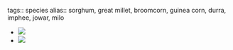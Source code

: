 tags:: species
alias:: sorghum, great millet, broomcorn, guinea corn, durra, imphee, jowar, milo

- ![](https://peach-geographical-bat-397.mypinata.cloud/ipfs/QmcKrDhLnn1CDxmjhrvgaqmgfxW5hYwBAtYQoN7eDKNs7M)
- ![](https://peach-geographical-bat-397.mypinata.cloud/ipfs/QmPC7w8FG6uVNmLJumT3QGGxor3P9xiahZc1SF3ejFLMuY)